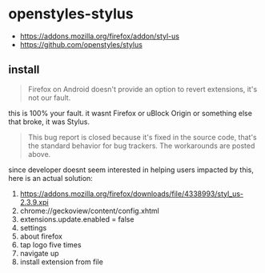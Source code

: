 # openstyles-stylus

- <https://addons.mozilla.org/firefox/addon/styl-us>
- <https://github.com/openstyles/stylus>

## install

> Firefox on Android doesn't provide an option to revert extensions, it's not our fault.

this is 100% your fault. it wasnt Firefox or uBlock Origin or something else that broke, it was Stylus.

> This bug report is closed because it's fixed in the source code, that's the standard behavior for bug trackers. The workarounds are posted above.

since developer doesnt seem interested in helping users impacted by this, here is an actual solution:

1. <https://addons.mozilla.org/firefox/downloads/file/4338993/styl_us-2.3.9.xpi>
2. chrome://geckoview/content/config.xhtml
3. extensions.update.enabled = false
4. settings
5. about firefox
6. tap logo five times
7. navigate up
8. install extension from file
